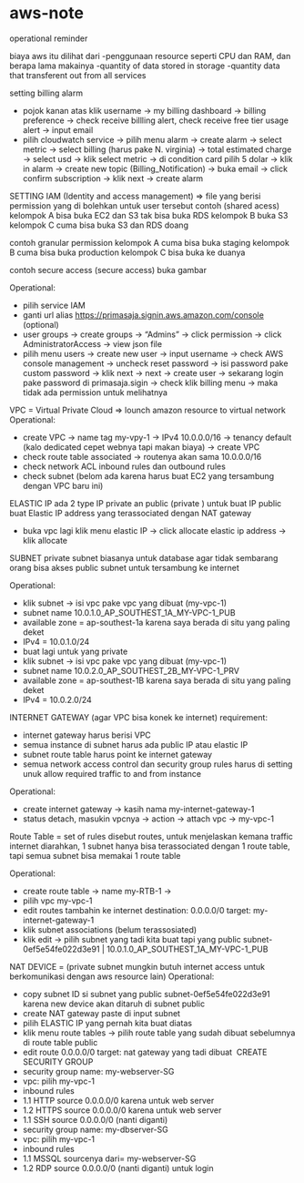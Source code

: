 # aws-note
operational reminder

biaya aws itu dilihat dari 
-penggunaan resource seperti CPU dan RAM, dan berapa lama makainya
-quantity of data stored in storage
-quantity data that transferent out from all services

setting billing alarm
- pojok kanan atas klik username -> my billing dashboard -> billing preference -> check receive billling alert, check receive free tier usage alert -> input email
- pilih cloudwatch service -> pilih menu alarm -> create alarm -> select metric -> select billing (harus pake N. virginia) -> total estimated charge -> select usd -> klik select metric -> di condition card pilih 5 dolar -> klik in alarm -> create new topic (Billing_Notification) -> buka email -> click confirm subscription -> klik next -> create alarm

SETTING IAM (Identity and access management) => file yang berisi permission yang di bolehkan untuk user tersebut
contoh (shared acess)
kelompok A bisa buka EC2 dan S3 tak bisa buka RDS
kelompok B buka S3
kelompok C cuma bisa buka S3 dan RDS doang

contoh granular permission
kelompok A cuma bisa buka staging
kelompok B cuma bisa buka production
kelompok C bisa buka ke duanya

contoh secure access (secure access)
buka gambar

Operational:
- pilih service IAM
- ganti url alias https://primasaja.signin.aws.amazon.com/console (optional)
- user groups -> create groups -> “Admins” -> click permission -> click AdministratorAccess -> view json file
- pilih menu users -> create new user -> input username -> check AWS console management -> uncheck reset password -> isi password pake custom password -> klik next -> next -> create user -> sekarang login pake password di primasaja.sigin -> check klik billing menu -> maka tidak ada permission untuk melihatnya

VPC = Virtual Private Cloud => lounch amazon resource to virtual network
Operational:
- create VPC -> name tag my-vpy-1 -> IPv4 10.0.0.0/16 -> tenancy default (kalo dedicated cepet webnya tapi makan biaya) -> create VPC
- check route table associated -> routenya akan sama 10.0.0.0/16
- check network ACL inbound rules dan outbound rules
- check subnet (belom ada karena harus buat EC2 yang tersambung dengan VPC baru ini)

ELASTIC IP
ada 2 type IP private an public (private )
untuk buat IP public buat Elastic IP address yang terassociated dengan NAT gateway
- buka vpc lagi klik menu elastic IP -> click allocate elastic ip address -> klik allocate


SUBNET
private subnet biasanya untuk database agar tidak sembarang orang bisa akses
public subnet untuk tersambung ke internet

Operational:
- klik subnet -> isi vpc pake vpc yang dibuat (my-vpc-1)
- subnet name 10.0.1.0_AP_SOUTHEST_1A_MY-VPC-1_PUB
- available zone = ap-southest-1a karena saya berada di situ yang paling deket
- IPv4 = 10.0.1.0/24
- buat lagi untuk yang private
- klik subnet -> isi vpc pake vpc yang dibuat (my-vpc-1)
- subnet name 10.0.2.0_AP_SOUTHEST_2B_MY-VPC-1_PRV
- available zone = ap-southest-1B karena saya berada di situ yang paling deket
- IPv4 = 10.0.2.0/24


INTERNET GATEWAY (agar VPC bisa konek ke internet)
requirement:
- internet gateway harus berisi VPC
- semua instance di subnet harus ada public IP atau elastic IP
- subnet route table harus point ke internet gateway
- semua network access control dan security group rules harus di setting unuk allow required traffic to and from instance

Operational:
- create internet gateway -> kasih nama my-internet-gateway-1
- status detach, masukin vpcnya -> action -> attach vpc -> my-vpc-1

Route Table = set of rules disebut routes, untuk menjelaskan kemana traffic internet diarahkan, 1 subnet hanya bisa terassociated dengan 1 route table, tapi semua subnet bisa memakai 1 route table

Operational: 
- create route table -> name my-RTB-1 -> 
- pilih vpc my-vpc-1
- edit routes tambahin ke internet destination: 0.0.0.0/0  target: my-internet-gateway-1
- klik subnet associations (belum terassosiated)
- klik edit -> pilih subnet yang tadi kita buat tapi yang public
subnet-0ef5e54fe022d3e91 | 10.0.1.0_AP_SOUTHEST_1A_MY-VPC-1_PUB


NAT DEVICE = (private subnet mungkin butuh internet access untuk berkomunikasi dengan aws resource lain)
Operational:
- copy subnet ID si subnet yang public subnet-0ef5e54fe022d3e91 karena new device akan ditaruh di subnet public
- create NAT gateway paste di input subnet
- pilih ELASTIC IP yang pernah kita buat diatas
- klik menu route tables -> pilih route table yang sudah dibuat sebelumnya di route table public
- edit route 0.0.0.0/0 target: nat gateway yang tadi dibuat  CREATE SECURITY GROUP
- security group name: my-webserver-SG
- vpc: pilih my-vpc-1
- inbound rules
- 1.1 HTTP source 0.0.0.0/0 karena untuk web server
- 1.2 HTTPS source 0.0.0.0/0 karena untuk web server
- 1.1 SSH source 0.0.0.0/0 (nanti diganti)
- security group name: my-dbserver-SG
- vpc: pilih my-vpc-1
- inbound rules
- 1.1 MSSQL sourcenya dari= my-webserver-SG
- 1.2 RDP source 0.0.0.0/0 (nanti diganti) untuk login 
